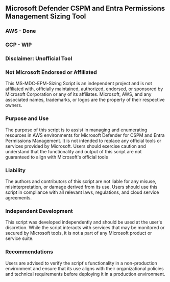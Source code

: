 ## Microsoft Defender CSPM and Entra Permissions Management Sizing Tool


### AWS - Done

### GCP - WIP


### Disclaimer: Unofficial Tool

### Not Microsoft Endorsed or Affiliated
This MS-MDC-EPM-Sizing Script is an independent project and is not affiliated with, officially maintained, authorized, endorsed, or sponsored by Microsoft Corporation or any of its affiliates. Microsoft, AWS, and any associated names, trademarks, or logos are the property of their respective owners.


### Purpose and Use
The purpose of this script is to assist in managing and enumerating resources in AWS environments for Microsoft Defender for CSPM and Entra Permissions Management. It is not intended to replace any official tools or services provided by Microsoft. Users should exercise caution and understand that the functionality and output of this script are not guaranteed to align with Microsoft's official tools

### Liability
The authors and contributors of this script are not liable for any misuse, misinterpretation, or damage derived from its use. Users should use this script in compliance with all relevant laws, regulations, and cloud service agreements. 

### Independent Development
This script was developed independently and should be used at the user's discretion. While the script interacts with services that may be monitored or secured by Microsoft tools, it is not a part of any Microsoft product or service suite.

### Recommendations
Users are advised to verify the script's functionality in a non-production environment and ensure that its use aligns with their organizational policies and technical requirements before deploying it in a production environment.
